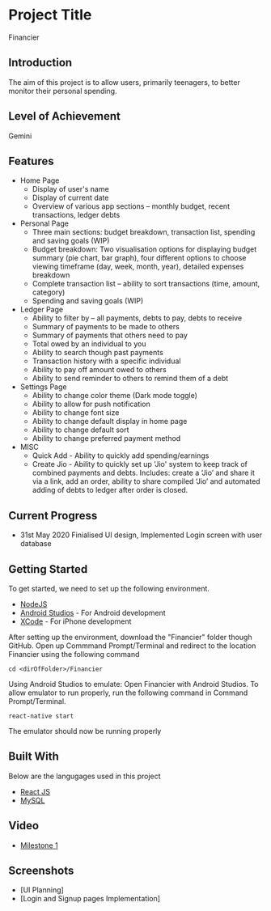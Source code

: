 # Project Title

Financier

## Introduction

The aim of this project is to allow users, primarily teenagers, to better monitor their personal spending.

## Level of Achievement

Gemini

## Features

* Home Page
  * Display of user's name
  * Display of current date
  * Overview of various app sections – monthly budget, recent transactions, ledger debts
* Personal Page
  * Three main sections: budget breakdown, transaction list, spending and saving goals (WIP)
  * Budget breakdown: Two visualisation options for displaying budget summary (pie chart, bar graph), four different options to choose viewing timeframe (day, week, month, year), detailed expenses breakdown
  * Complete transaction list – ability to sort transactions (time, amount, category)
  * Spending and saving goals (WIP)
* Ledger Page
  * Ability to filter by – all payments, debts to pay, debts to receive
  * Summary of payments to be made to others
  * Summary of payments that others need to pay
  * Total owed by an individual to you
  * Ability to search though past payments
  * Transaction history with a specific individual
  * Ability to pay off amount owed to others
  * Ability to send reminder to others to remind them of a debt
* Settings Page
  * Ability to change color theme (Dark mode toggle)
  * Ability to allow for push notification
  * Ability to change font size
  * Ability to change default display in home page
  * Ability to change default sort
  * Ability to change preferred payment method
* MISC
  * Quick Add - Ability to quickly add spending/earnings
  * Create Jio - Ability to quickly set up 'Jio' system to keep track of combined payments and debts. Includes: create a ‘Jio’ and share it via a link, add an order, ability to share compiled ‘Jio’ and automated adding of debts to ledger after order is closed.


## Current Progress

* 31st May 2020 Finialised UI design, Implemented Login screen with user database

## Getting Started

To get started, we need to set up the following environment.
* [NodeJS](https://nodejs.org/en/)
* [Android Studios](https://developer.android.com/studio) - For Android development
* [XCode](https://developer.apple.com/xcode/) - For iPhone development

After setting up the environment, download the "Financier" folder though GitHub. Open up Commmand Prompt/Terminal and redirect to the location Financier using the following command
```
cd <dirOfFolder>/Financier
```

Using Android Studios to emulate:
Open Financier with Android Studios.
To allow emulator to run properly, run the following command in Command Prompt/Terminal.
```
react-native start
```

The emulator should now be running properly

## Built With

Below are the langugages used in this project
* [React JS](https://reactjs.org/)
* [MySQL](https://www.mysql.com/)

## Video
* [Milestone 1](https://youtu.be/7X9w2PTFrMo)

## Screenshots
* [UI Planning]
* [Login and Signup pages Implementation]

